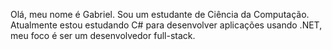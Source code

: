 Olá, meu nome é Gabriel. Sou um estudante de Ciência da Computação.
Atualmente estou estudando C# para desenvolver aplicações usando .NET, meu foco é ser um desenvolvedor full-stack.

